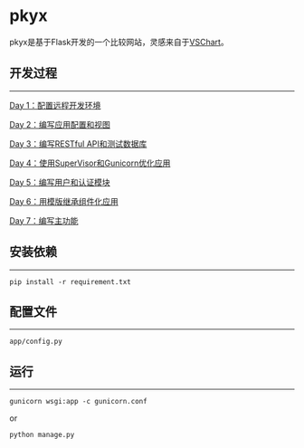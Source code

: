 # pkyx

pkyx是基于Flask开发的一个比较网站，灵感来自于[VSChart](http://vschart.com)。

## 开发过程
---

[Day 1：配置远程开发环境](http://livevilwt.me/blog/article/57/)

[Day 2：编写应用配置和视图](http://livevilwt.me/blog/article/58/)

[Day 3：编写RESTful API和测试数据库](http://livevilwt.me/blog/article/59/)

[Day 4：使用SuperVisor和Gunicorn优化应用](http://livevilwt.me/blog/article/60/)

[Day 5：编写用户和认证模块](http://livevilwt.me/blog/article/61/)

[Day 6：用模版继承组件化应用](http://livevilwt.me/blog/article/62/)

[Day 7：编写主功能](http://livevilwt.me/blog/article/63/)


## 安装依赖
---

`
pip install -r requirement.txt
`


## 配置文件
---

```
app/config.py
```

## 运行
---

`
gunicorn wsgi:app -c gunicorn.conf
`

or

`
python manage.py
`
